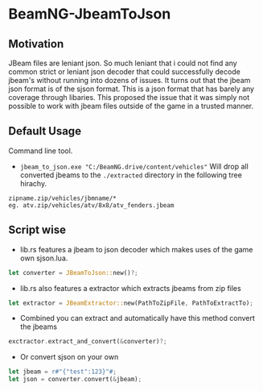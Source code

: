 # BeamNG-JbeamToJson

## Motivation
JBeam files are leniant json. So much leniant that i could not find any common strict or leniant json decoder that could successfully decode jbeam's without running into dozens of issues. It turns out that the jbeam json format is of the sjson format. This is a json format that has barely any coverage through libaries. This proposed the issue that it was simply not possible to work with jbeam files outside of the game in a trusted manner.

## Default Usage
Command line tool.
- `jbeam_to_json.exe "C:/BeamNG.drive/content/vehicles"`
Will drop all converted jbeams to the `./extracted` directory in the following tree hirachy.
```
zipname.zip/vehicles/jbmname/*
eg. atv.zip/vehicles/atv/8x8/atv_fenders.jbeam
```

## Script wise
- lib.rs features a jbeam to json decoder which makes uses of the game own sjson.lua.
```rust
let converter = JBeamToJson::new()?;
```
- lib.rs also features a extractor which extracts jbeams from zip files
```rust
let extractor = JBeamExtractor::new(PathToZipFile, PathToExtractTo);
```
- Combined you can extract and automatically have this method convert the jbeams
```rust
exctractor.extract_and_convert(&converter)?;
```
- Or convert sjson on your own
```rust
let jbeam = r#"{"test":123}"#;
let json = converter.convert(&jbeam);
```

